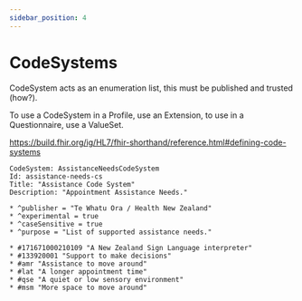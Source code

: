 ```yaml
---
sidebar_position: 4
---
```


# CodeSystems

CodeSystem acts as an enumeration list, this must be published and trusted (how?).

To use a CodeSystem in a Profile, use an Extension, to use in a Questionnaire, use a ValueSet.

https://build.fhir.org/ig/HL7/fhir-shorthand/reference.html#defining-code-systems

```
CodeSystem: AssistanceNeedsCodeSystem
Id: assistance-needs-cs
Title: "Assistance Code System"
Description: "Appointment Assistance Needs."

* ^publisher = "Te Whatu Ora / Health New Zealand"
* ^experimental = true
* ^caseSensitive = true
* ^purpose = "List of supported assistance needs."

* #171671000210109 "A New Zealand Sign Language interpreter"
* #133920001 "Support to make decisions"
* #amr "Assistance to move around"
* #lat "A longer appointment time"
* #qse "A quiet or low sensory environment"
* #msm "More space to move around"
```